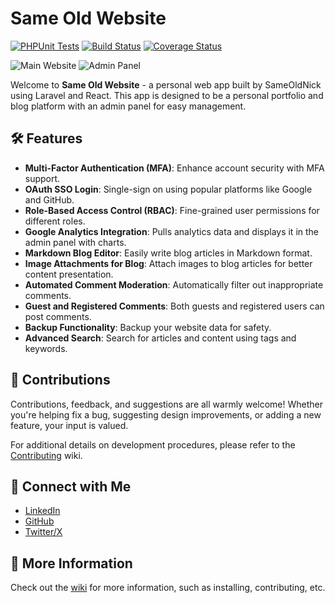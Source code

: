 # Same Old Website

[![PHPUnit Tests](https://github.com/SameOldNick/SameOldWebsite/actions/workflows/phpunit-tests.yml/badge.svg)](https://github.com/SameOldNick/SameOldWebsite/actions/workflows/phpunit-tests.yml) [![Build Status](https://app.travis-ci.com/SameOldNick/SameOldWebsite.svg?token=D9gRWqxcpGjLqH5zZmQa&branch=main)](https://app.travis-ci.com/SameOldNick/SameOldWebsite) [![Coverage Status](https://coveralls.io/repos/github/SameOldNick/SameOldWebsite/badge.svg?branch=main)](https://coveralls.io/github/SameOldNick/SameOldWebsite?branch=main)

![Main Website](https://github.com/user-attachments/assets/a57bf2bf-46f4-46dd-a620-75d828e52cd6)
![Admin Panel](https://github.com/user-attachments/assets/6e5ca163-dc7e-4f5d-9757-2a36610501bf)


Welcome to **Same Old Website** - a personal web app built by SameOldNick using Laravel and React. This app is designed to be a personal portfolio and blog platform with an admin panel for easy management.

## 🛠️ Features

- **Multi-Factor Authentication (MFA)**: Enhance account security with MFA support.
- **OAuth SSO Login**: Single-sign on using popular platforms like Google and GitHub.
- **Role-Based Access Control (RBAC)**: Fine-grained user permissions for different roles.
- **Google Analytics Integration**: Pulls analytics data and displays it in the admin panel with charts.
- **Markdown Blog Editor**: Easily write blog articles in Markdown format.
- **Image Attachments for Blog**: Attach images to blog articles for better content presentation.
- **Automated Comment Moderation**: Automatically filter out inappropriate comments.
- **Guest and Registered Comments**: Both guests and registered users can post comments.
- **Backup Functionality**: Backup your website data for safety.
- **Advanced Search**: Search for articles and content using tags and keywords.

## 🤝 Contributions
Contributions, feedback, and suggestions are all warmly welcome! Whether you're helping fix a bug, suggesting design improvements, or adding a new feature, your input is valued.

For additional details on development procedures, please refer to the [Contributing](https://github.com/SameOldNick/SameOldWebsite/wiki/Contributing) wiki.

## 🔗 Connect with Me

- [LinkedIn](https://www.linkedin.com/in/nickhamnett/)
- [GitHub](https://github.com/SameOldNick)
- [Twitter/X](https://twitter.com/SameOldNick)

## 💽 More Information

Check out the [wiki](https://github.com/SameOldNick/SameOldWebsite/wiki) for more information, such as installing, contributing, etc.
